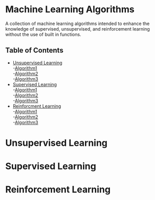 # Machine Learning Algorithms

<p>
A collection of machine learning algorithms intended to enhance the knowledge of supervised, unsupervised, and reinforcement learning without the use of built in functions.
</p>

## Table of Contents
- [Unsupervised Learning]() <br>
 -[Algorithm1]() <br>
 -[Algorithm2]() <br>
 -[Algorithm3]() <br>
- [Supervised Learning]() <br>
 -[Algorithm1]() <br>
 -[Algorithm2]() <br>
 -[Algorithm3]() <br>
- [Reinforcment Learning]() <br>
 -[Algorithm1]() <br>
 -[Algorithm2]() <br>
 -[Algorithm3]() <br>


# Unsupervised Learning
<p>
</p>

# Supervised Learning
<p>
</p>

# Reinforcement Learning
<p>
</p>
